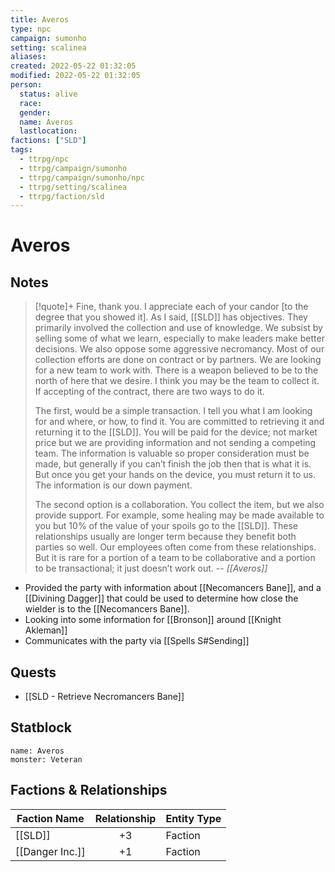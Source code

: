 ```yaml
---
title: Averos
type: npc
campaign: sumonho
setting: scalinea
aliases: 
created: 2022-05-22 01:32:05
modified: 2022-05-22 01:32:05
person:
  status: alive
  race: 
  gender: 
  name: Averos
  lastlocation: 
factions: ["SLD"]
tags:
  - ttrpg/npc
  - ttrpg/campaign/sumonho
  - ttrpg/campaign/sumonho/npc
  - ttrpg/setting/scalinea
  - ttrpg/faction/sld
---
```


# Averos

## Notes

> [!quote]+
> Fine, thank you. I appreciate each of your candor [to the degree that you showed it]. As I said, [[SLD]] has objectives. They primarily involved the collection and use of knowledge. We subsist by selling some of what we learn, especially to make leaders make better decisions. We also oppose some aggressive necromancy. Most of our collection efforts are done on contract or by partners. We are looking for a new team to work with. There is a weapon believed to be to the north of here that we desire. I think you may be the team to collect it. If accepting of the contract, there are two ways to do it.
>
> The first, would be a simple transaction. I tell you what I am looking for and where, or how, to find it. You are committed to retrieving it and returning it to the [[SLD]]. You will be paid for the device; not market price but we are providing information and not sending a competing team. The information is valuable so proper consideration must be made, but generally if you can’t finish the job then that is what it is. But once you get your hands on the device, you must return it to us. The information is our down payment.
>
> The second option is a collaboration. You collect the item, but we also provide support. For example, some healing may be made available to you but 10% of the value of your spoils go to the [[SLD]]. These relationships usually are longer term because they benefit both parties so well. Our employees often come from these relationships. But it is rare for a portion of a team to be collaborative and a portion to be transactional; it just doesn’t work out.
> -- <cite>[[Averos]]</cite>

- Provided the party with information about [[Necomancers Bane]], and a [[Divining Dagger]] that could be used to determine how close the wielder is to the [[Necomancers Bane]]. 
- Looking into some information for [[Bronson]] around [[Knight Akleman]]
- Communicates with the party via [[Spells S#Sending]]

## Quests

- [[SLD - Retrieve Necromancers Bane]]

## Statblock

```statblock
name: Averos
monster: Veteran
```


## Factions & Relationships
| Faction Name    | Relationship | Entity Type |
| --------------- |:------------:| ----------- |
| [[SLD]]         |      +3      | Faction     |
| [[Danger Inc.]] |      +1      | Faction     | 



